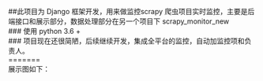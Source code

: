 
<br/>
##此项目为 Django 框架开发，用来做监控scrapy 爬虫项目实时监控，主要是后端接口和展示部分，数据处理部分在另一个项目下 scrapy_monitor_new<br/> 
### 使用 python 3.6 + <br/>
### 项目现在还很简陋，后续继续开发，集成全平台的监控，自动加监控项和负责人。<br/>
=======<br/>
展示图如下：

